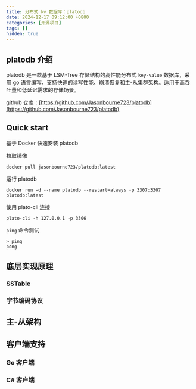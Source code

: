 ```yaml
---
title: 分布式 kv 数据库：platodb
date: 2024-12-17 09:12:00 +0800
categories: [开源项目]
tags: []
hidden: true
---
```


## platodb 介绍

platodb 是一款基于 LSM-Tree 存储结构的高性能分布式 `key-value` 数据库，采用 go 语言编写，支持快速的读写性能、崩溃恢复和主-从集群架构。适用于高吞吐量和低延迟需求的存储场景。

github 仓库：[https://github.com/Jasonbourne723/platodb](https://github.com/Jasonbourne723/platodb)

## Quick start

基于 Docker 快速安装 platodb

拉取镜像
```
docker pull jasonbourne723/platodb:latest
```
运行 platodb
```
docker run -d --name platodb --restart=always -p 3307:3307 platodb:latest
```
使用 plato-cli 连接
```
plato-cli -h 127.0.0.1 -p 3306
```
`ping` 命令测试
```
> ping
pong
```



## 底层实现原理

### SSTable

### 字节编码协议

## 主-从架构
 
## 客户端支持

### Go 客户端

### C# 客户端